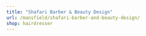 ```yaml
---
title: "Shafari Barber & Beauty Design"
url: /mansfield/shafari-barber-and-beauty-design/
shop: hairdresser
---
```

